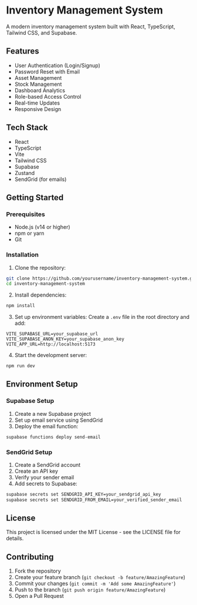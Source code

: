 # Inventory Management System

A modern inventory management system built with React, TypeScript, Tailwind CSS, and Supabase.

## Features

- User Authentication (Login/Signup)
- Password Reset with Email
- Asset Management
- Stock Management
- Dashboard Analytics
- Role-based Access Control
- Real-time Updates
- Responsive Design

## Tech Stack

- React
- TypeScript
- Vite
- Tailwind CSS
- Supabase
- Zustand
- SendGrid (for emails)

## Getting Started

### Prerequisites

- Node.js (v14 or higher)
- npm or yarn
- Git

### Installation

1. Clone the repository:
```bash
git clone https://github.com/yourusername/inventory-management-system.git
cd inventory-management-system
```

2. Install dependencies:
```bash
npm install
```

3. Set up environment variables:
Create a `.env` file in the root directory and add:
```env
VITE_SUPABASE_URL=your_supabase_url
VITE_SUPABASE_ANON_KEY=your_supabase_anon_key
VITE_APP_URL=http://localhost:5173
```

4. Start the development server:
```bash
npm run dev
```

## Environment Setup

### Supabase Setup

1. Create a new Supabase project
2. Set up email service using SendGrid
3. Deploy the email function:
```bash
supabase functions deploy send-email
```

### SendGrid Setup

1. Create a SendGrid account
2. Create an API key
3. Verify your sender email
4. Add secrets to Supabase:
```bash
supabase secrets set SENDGRID_API_KEY=your_sendgrid_api_key
supabase secrets set SENDGRID_FROM_EMAIL=your_verified_sender_email
```

## License

This project is licensed under the MIT License - see the LICENSE file for details.

## Contributing

1. Fork the repository
2. Create your feature branch (`git checkout -b feature/AmazingFeature`)
3. Commit your changes (`git commit -m 'Add some AmazingFeature'`)
4. Push to the branch (`git push origin feature/AmazingFeature`)
5. Open a Pull Request